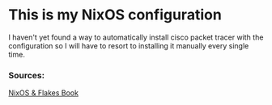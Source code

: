 # This is my NixOS configuration

I haven't yet found a way to automatically install cisco packet tracer with the configuration so I will have to resort to installing it manually every single time.

### Sources:  
[NixOS & Flakes Book](https://github.com/ryan4yin/nixos-and-flakes-book)